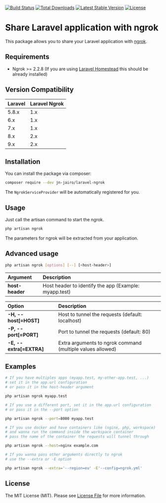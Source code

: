 [![Build Status](https://travis-ci.com/jn-jairo/laravel-ngrok.svg?branch=master)](https://travis-ci.com/jn-jairo/laravel-ngrok)
[![Total Downloads](https://poser.pugx.org/jn-jairo/laravel-ngrok/downloads)](https://packagist.org/packages/jn-jairo/laravel-ngrok)
[![Latest Stable Version](https://poser.pugx.org/jn-jairo/laravel-ngrok/v/stable)](https://packagist.org/packages/jn-jairo/laravel-ngrok)
[![License](https://poser.pugx.org/jn-jairo/laravel-ngrok/license)](https://packagist.org/packages/jn-jairo/laravel-ngrok)

# Share Laravel application with ngrok

This package allows you to share your Laravel application with [ngrok](https://ngrok.com).

## Requirements

- Ngrok >= 2.2.8 (If you are using [Laravel Homestead](https://laravel.com/docs/homestead) this should be already installed)

## Version Compatibility

 Laravel  | Laravel Ngrok
:---------|:----------
 5.8.x    | 1.x
 6.x      | 1.x
 7.x      | 1.x
 8.x      | 2.x
 9.x      | 2.x

## Installation

You can install the package via composer:

```bash
composer require --dev jn-jairo/laravel-ngrok
```

The `NgrokServiceProvider` will be automatically registered for you.

## Usage

Just call the artisan command to start the ngrok.

```bash
php artisan ngrok
```

The parameters for ngrok will be extracted from your application.

## Advanced usage

```bash
php artisan ngrok [options] [--] [<host-header>]
```

 Argument        | Description
:----------------|:------------------------------------------------------
 **host-header** | Host header to identify the app (Example: myapp.test)

 Option                  | Description
:------------------------|:-----------------------------------------------------------
 **-H, --host[=HOST]**   | Host to tunnel the requests (default: localhost)
 **-P, --port[=PORT]**   | Port to tunnel the requests (default: 80)
 **-E, --extra[=EXTRA]** | Extra arguments to ngrok command (multiple values allowed)


## Examples

```bash
# If you have multiples apps (myapp.test, my-other-app.test, ...)
# set it in the app.url configuration
# or pass it in the host-header argument

php artisan ngrok myapp.test

# If you use a different port, set it in the app.url configuration
# or pass it in the --port option

php artisan ngrok --port=8000 myapp.test

# If you use docker and have containers like (nginx, php, workspace)
# and wanna run the command inside the workspace container
# pass the name of the container the requests will tunnel through

php artisan ngrok --host=nginx example.com

# If you wanna pass other arguments directly to ngrok
# use the --extra or -E option

php artisan ngrok --extra='--region=eu' -E'--config=ngrok.yml'

```

## License

The MIT License (MIT). Please see [License File](LICENSE.md) for more information.
